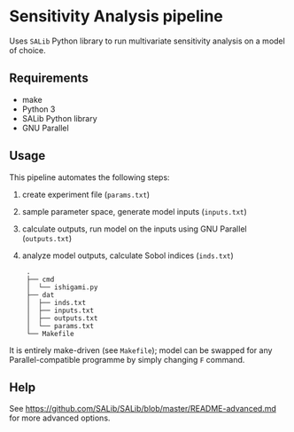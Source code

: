 Sensitivity Analysis pipeline
=============================

Uses `SALib` Python library to run multivariate sensitivity analysis on a model
of choice.

Requirements
------------

- make
- Python 3
- SALib Python library
- GNU Parallel

Usage
-----

This pipeline automates the following steps:

1. create experiment file (`params.txt`)
2. sample parameter space, generate model inputs (`inputs.txt`)
3. calculate outputs, run model on the inputs using GNU Parallel (`outputs.txt`)
4. analyze model outputs, calculate Sobol indices (`inds.txt`)

        .
        ├── cmd
        │  └── ishigami.py
        ├── dat
        │  ├── inds.txt
        │  ├── inputs.txt
        │  ├── outputs.txt
        │  └── params.txt
        └── Makefile

It is entirely make-driven (see `Makefile`); model can be swapped for any
Parallel-compatible programme by simply changing `F` command.

Help
----

See https://github.com/SALib/SALib/blob/master/README-advanced.md for more
advanced options.

